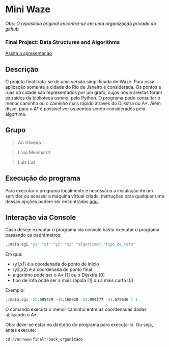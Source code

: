 # Mini Waze
*Obs: O repositóio original encontra-se em uma organização privada do github*

### Final Project: Data Structures and Algorithms

[Assita a apresentação](https://youtu.be/njsW6HlLDzc)

## Descrição

O projeto final trata-se de uma versão simplificada do Waze. Para essa aplicação somente a cidade do Rio de Janeiro é considerada. Os pontos e ruas da cidade são representados por um grafo, cujos nós e arestas foram extraidos da biblioteca osmnx, pelo Python. O programa pode consultar o menor caminho ou o caminho mais rápido através do Dijkstra ou A*. Além disso, para o A* é possível ver os pontos sendo considerados pelo algortimo. 

## Grupo

> Ari Oliveira

> Lívia Meinhardt

> Luiz Luz

## Execução do programa

Para executar o programa localmente é necessária a instalação de um servidor ou acessar a máquina virtual criada. Instruções para qualquer uma dessas opções podem ser encontradas [aqui](auxiliares/servidor.md).

## Interação via Console

Caso deseje executar o programa via console basta executar o programa passando os padrâmetros:


```s
./main.cgi "y1" "x1" "y2" "x2" "algoritmo" "tipo_de_rota"
```
Em que:

* (y1,x1) é a coordenada do ponto de início
* (y2,x2) é a coordenada do ponto final
* algoritmo pode ser o A* [1] ou o Dijsktra [0]
* tipo de rota pode ser a mais rápida [1] ou a mais curta [0]

Exemplo:

```s
./main.cgi -22.905479 -43.168620 -22.894177 -43.679636 1 1
```
O comando executa o menor caminho entre as coordenadas dadas utilizando o A*.

Obs: deve-se estar no diretório do programa para executa-lo. Ou seja, antes execute:

```s
cd /var/www/final*/back_organizado
```
